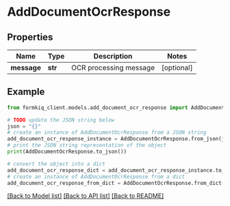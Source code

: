 # AddDocumentOcrResponse


## Properties

Name | Type | Description | Notes
------------ | ------------- | ------------- | -------------
**message** | **str** | OCR processing message | [optional] 

## Example

```python
from formkiq_client.models.add_document_ocr_response import AddDocumentOcrResponse

# TODO update the JSON string below
json = "{}"
# create an instance of AddDocumentOcrResponse from a JSON string
add_document_ocr_response_instance = AddDocumentOcrResponse.from_json(json)
# print the JSON string representation of the object
print(AddDocumentOcrResponse.to_json())

# convert the object into a dict
add_document_ocr_response_dict = add_document_ocr_response_instance.to_dict()
# create an instance of AddDocumentOcrResponse from a dict
add_document_ocr_response_from_dict = AddDocumentOcrResponse.from_dict(add_document_ocr_response_dict)
```
[[Back to Model list]](../README.md#documentation-for-models) [[Back to API list]](../README.md#documentation-for-api-endpoints) [[Back to README]](../README.md)


